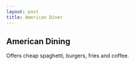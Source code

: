 ```yaml
---
layout: post
title: American Diner
---
```


## American Dining

Offers cheap spaghetti, burgers, fries and coffee.
